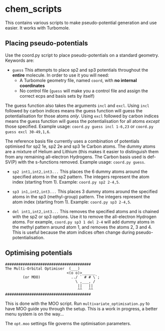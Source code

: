 # chem_scripts

This contains various scripts to make pseudo-potential generation and use easier. It works with Turbomole.

## Placing pseudo-potentials

Use the coord.py script to place pseudo-potentials on a standard geometry. Keywords are:

 - `guess` This attempts to place sp2 and sp3 potentials throughout the **entire** molecule. In order to use it you will need:
   - A Turbomole geometry file, named `coord`, with **no internal coordinates**
   - No control file (`guess` will make you a control file and assign the correct ecps and basis sets by itself)
   
The guess function also takes the arguments `incl` and `excl`. Using `incl` followed by carbon indices means the guess function will guess the potentialisation for those atoms *only*. Using `excl` followed by carbon indices means the guess function will guess the potentialisation for all atoms *except* those specified. Example usage: `coord.py guess incl 1-6,23` or `coord.py guess excl 30-49,1,6`.
   
   The reference basis file currently uses a combination of potentials optimised for sp2 1e, sp2 2e and sp3 1e Carbon atoms. The dummy atoms are a mixture of Helium and Lithium (this makes it easier to distinguish them from any remaining all-electron Hydrogens. The Carbon basis used is def-SV(P) with the s-functions removed. Example usage: `coord.py guess`.

 - `sp2 int1,int2,int3...` This places the 6 dummy atoms around the specified atoms in the sp2 pattern. The integers represent the atom index (starting from 1). Example: `coord.py sp2 2-4,5`.
 
 - `sp3 in1,int2,int3...` This places 3 dummy atoms around the specified atoms in the sp3 (methyl-group) pattern. The integers represent the atom index (starting from 1). Example: `coord.py sp3 2-4,5`.
 
 - `del int1,int2,int3...` This removes the specified atoms and is chained with the sp2 or sp3 options. Use it to remove the all-electron Hydrogen atoms. For example, `coord.py sp3 1 del 2-4` will add dummy atoms in the methyl pattern around atom 1, and removes the atoms 2, 3 and 4. This is useful because the atom indices often change during pseudo-potentialisation.  
 
 ## Optimising potentials
 
 ```
#######################################
The Multi-Orbital Optimiser  (___)
                             <(o o)>______
         (or MOO)              ../ ` # # \`;   
                                 \ ,___, /
                                  ||   ||  
                                  ^^   ^^  
#######################################
 ```
 
 This is done with the MOO script. Run `multivariate_optimisation.py` to have MOO guide you through the setup. This is a work in progress, a better menu system is on the way...
 
 The `opt.moo` settings file governs the optimisation parameters.
